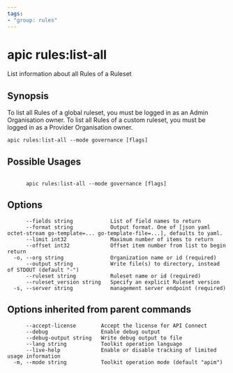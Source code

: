 ```yaml
---
tags:
- "group: rules"
---
```

# apic rules:list-all

List information about all Rules of a Ruleset

## Synopsis

To list all Rules of a global ruleset, you must be logged in as an Admin Organisation owner. To list all Rules of a custom ruleset, you must be logged in as a Provider Organisation owner.

```
apic rules:list-all --mode governance [flags]
```

## Possible Usages

```

      apic rules:list-all --mode governance [flags]

```

## Options

```
      --fields string            List of field names to return
      --format string            Output format. One of [json yaml octet-stream go-template=... go-template-file=...], defaults to yaml.
      --limit int32              Maximum number of items to return
      --offset int32             Offset item number from list to begin return
  -o, --org string               Organization name or id (required)
      --output string            Write file(s) to directory, instead of STDOUT (default "-")
      --ruleset string           Ruleset name or id (required)
      --ruleset_version string   Specify an explicit Ruleset version
  -s, --server string            management server endpoint (required)
```

## Options inherited from parent commands

```
      --accept-license        Accept the license for API Connect
      --debug                 Enable debug output
      --debug-output string   Write debug output to file
      --lang string           Toolkit operation language
      --live-help             Enable or disable tracking of limited usage information
  -m, --mode string           Toolkit operation mode (default "apim")
```
